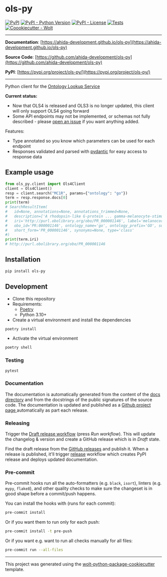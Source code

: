 # ols-py

[![PyPI](https://img.shields.io/pypi/v/ols-py?style=flat-square)](https://pypi.python.org/pypi/ols-py/)
[![PyPI - Python Version](https://img.shields.io/pypi/pyversions/ols-py?style=flat-square)](https://pypi.python.org/pypi/ols-py/)
[![PyPI - License](https://img.shields.io/pypi/l/ols-py?style=flat-square)](https://pypi.python.org/pypi/ols-py/)
[![Tests][github actions badge]][github actions page]
[![Coookiecutter - Wolt](https://img.shields.io/badge/cookiecutter-Wolt-00c2e8?style=flat-square&logo=cookiecutter&logoColor=D4AA00&link=https://github.com/woltapp/wolt-python-package-cookiecutter)](https://github.com/woltapp/wolt-python-package-cookiecutter)

[github actions badge]: https://github.com/ahida-development/ols-py/workflows/Test/badge.svg
[github actions page]: https://github.com/ahida-development/ols-py/actions?workflow=test

---

**Documentation**: [https://ahida-development.github.io/ols-py](https://ahida-development.github.io/ols-py)

**Source Code**: [https://github.com/ahida-development/ols-py](https://github.com/ahida-development/ols-py)

**PyPI**: [https://pypi.org/project/ols-py/](https://pypi.org/project/ols-py/)

---

Python client for the [Ontology Lookup Service](https://www.ebi.ac.uk/ols4)

**Current status:**

* Now that OLS4 is released and OLS3 is no longer updated, this client will only
  support OLS4 going forward
* Some API endpoints may not be implemented, or schemas not fully described -
  please [open an issue](https://github.com/ahida-development/ols-py/issues) if
  you want anything added.

Features:

* Type annotated so you know which parameters can be used for each endpoint
* Responses validated and parsed with [pydantic](https://github.com/pydantic/pydantic) for
  easy access to response data

## Example usage

```python
from ols_py.client import Ols4Client
client = Ols4Client()
resp = client.search("MC1R", params={"ontology": "go"})
term = resp.response.docs[0]
print(term)
# SearchResultItem(
#   id=None, annotations=None, annotations_trimmed=None,
#   description=['A rhodopsin-like G-protein ... gamma-melanocyte-stimulating hormone.'],
#   iri='http://purl.obolibrary.org/obo/PR_000001146', label='melanocortin receptor',
#   obo_id='PR:000001146', ontology_name='go', ontology_prefix='GO', subset=None,
#   short_form='PR_000001146', synonyms=None, type='class'
#)
print(term.iri)
# http://purl.obolibrary.org/obo/PR_000001146
```

## Installation

```sh
pip install ols-py
```

## Development

* Clone this repository
* Requirements:
  * [Poetry](https://python-poetry.org/)
  * Python 3.10+
* Create a virtual environment and install the dependencies

```sh
poetry install
```

* Activate the virtual environment

```sh
poetry shell
```

### Testing

```sh
pytest
```

### Documentation

The documentation is automatically generated from the content of the [docs directory](./docs) and from the docstrings
 of the public signatures of the source code. The documentation is updated and published as a [Github project page
 ](https://pages.github.com/) automatically as part each release.

### Releasing

Trigger the [Draft release workflow](https://github.com/ahida-development/ols-py/actions/workflows/draft_release.yml)
(press _Run workflow_). This will update the changelog & version and create a GitHub release which is in _Draft_ state.

Find the draft release from the
[GitHub releases](https://github.com/ahida-development/ols-py/releases) and publish it. When
 a release is published, it'll trigger [release](https://github.com/ahida-development/ols-py/blob/master/.github/workflows/release.yml) workflow which creates PyPI
 release and deploys updated documentation.

### Pre-commit

Pre-commit hooks run all the auto-formatters (e.g. `black`, `isort`), linters (e.g. `mypy`, `flake8`), and other quality
 checks to make sure the changeset is in good shape before a commit/push happens.

You can install the hooks with (runs for each commit):

```sh
pre-commit install
```

Or if you want them to run only for each push:

```sh
pre-commit install -t pre-push
```

Or if you want e.g. want to run all checks manually for all files:

```sh
pre-commit run --all-files
```

---

This project was generated using the [wolt-python-package-cookiecutter](https://github.com/woltapp/wolt-python-package-cookiecutter) template.

